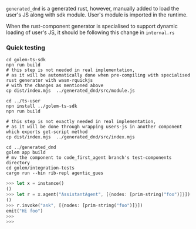 `generated_dnd` is a generated rust, however, manually added to load the user's JS along with sdk module. User's module is imported 
in the runtime. 

When the rust-component generator is specialised to support dynamic loading of user's JS, it should be following this change
in `internal.rs`

### Quick testing

```shell
cd golem-ts-sdk
npn run build
# this step is not needed in real implementation, 
# as it will be automatically done when pre-compiling with specialised rust generator with wasm-rquickjs
# with the changes as mentioned above
cp dist/index.mjs  ../generated_dnd/src/module.js
```

```shell
cd ../ts-user
npn install ../golem-ts-sdk
npn run build

# this step is not exactly needed in real implementation, 
# as it will be done through wrapping users-js in another component which exports get-script method
cp dist/index.mjs  ../generated_dnd/src/index.mjs

```

```shell
cd ../generated_dnd
golem app build
# mv the component to code_first_agent branch's test-components directory
cd golem/integration-tests
cargo run --bin rib-repl agentic_gues
```

```rust
>>> let x = instance()
()
>>> let r = x.agent("AssistantAgent", [{nodes: [prim-string("foo")]}])
()
>>> r.invoke("ask", [{nodes: [prim-string("foo")]}])
emit("Hi foo")
>>>
>>>

```